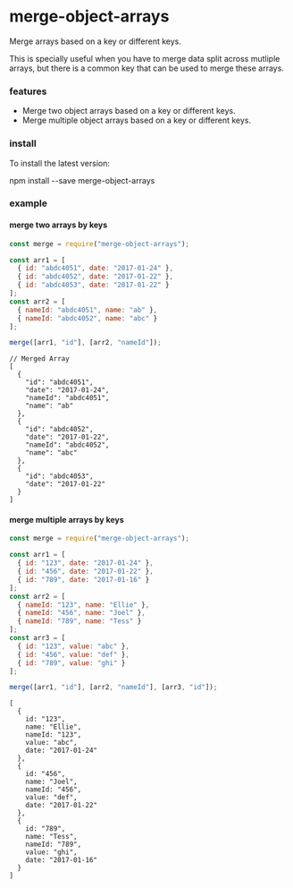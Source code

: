 # merge-object-arrays

Merge arrays based on a key or different keys.

This is specially useful when you have to merge data split across mutliple arrays, but there is a common key that can be used to merge these arrays.

### features

- Merge two object arrays based on a key or different keys.
- Merge multiple object arrays based on a key or different keys.

### install

To install the latest version:

npm install --save merge-object-arrays

### example

#### merge two arrays by keys

```js
const merge = require("merge-object-arrays");

const arr1 = [
  { id: "abdc4051", date: "2017-01-24" },
  { id: "abdc4052", date: "2017-01-22" },
  { id: "abdc4053", date: "2017-01-22" }
];
const arr2 = [
  { nameId: "abdc4051", name: "ab" },
  { nameId: "abdc4052", name: "abc" }
];

merge([arr1, "id"], [arr2, "nameId"]);
```

    // Merged Array
    [
      {
        "id": "abdc4051",
        "date": "2017-01-24",
        "nameId": "abdc4051",
        "name": "ab"
      },
      {
        "id": "abdc4052",
        "date": "2017-01-22",
        "nameId": "abdc4052",
        "name": "abc"
      },
      {
        "id": "abdc4053",
        "date": "2017-01-22"
      }
    ]

#### merge multiple arrays by keys

```js
const merge = require("merge-object-arrays");

const arr1 = [
  { id: "123", date: "2017-01-24" },
  { id: "456", date: "2017-01-22" },
  { id: "789", date: "2017-01-16" }
];
const arr2 = [
  { nameId: "123", name: "Ellie" },
  { nameId: "456", name: "Joel" },
  { nameId: "789", name: "Tess" }
];
const arr3 = [
  { id: "123", value: "abc" },
  { id: "456", value: "def" },
  { id: "789", value: "ghi" }
];

merge([arr1, "id"], [arr2, "nameId"], [arr3, "id"]);
```

    [
      {
        id: "123",
        name: "Ellie",
        nameId: "123",
        value: "abc",
        date: "2017-01-24"
      },
      {
        id: "456",
        name: "Joel",
        nameId: "456",
        value: "def",
        date: "2017-01-22"
      },
      {
        id: "789",
        name: "Tess",
        nameId: "789",
        value: "ghi",
        date: "2017-01-16"
      }
    ]
